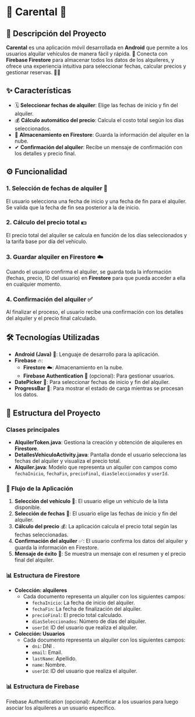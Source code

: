 # 🚗 **Carental** 🚗

## 📱 Descripción del Proyecto

**Carental** es una aplicación móvil desarrollada en **Android** que permite a los usuarios alquilar vehículos de manera fácil y rápida. 🌟 Conecta con **Firebase Firestore** para almacenar todos los datos de los alquileres, y ofrece una experiencia intuitiva para seleccionar fechas, calcular precios y gestionar reservas. 🚙💨

## ✨ Características

- 🗓 **Seleccionar fechas de alquiler**: Elige las fechas de inicio y fin del alquiler.
- 💰 **Cálculo automático del precio**: Calcula el costo total según los días seleccionados.
- 📝 **Almacenamiento en Firestore**: Guarda la información del alquiler en la nube.
- ✔ **Confirmación del alquiler**: Recibe un mensaje de confirmación con los detalles y precio final.

## ⚙️ Funcionalidad

### 1. Selección de fechas de alquiler 📅
El usuario selecciona una fecha de inicio y una fecha de fin para el alquiler. Se valida que la fecha de fin sea posterior a la de inicio.

### 2. Cálculo del precio total 💵
El precio total del alquiler se calcula en función de los días seleccionados y la tarifa base por día del vehículo.

### 3. Guardar alquiler en Firestore ☁️
Cuando el usuario confirma el alquiler, se guarda toda la información (fechas, precio, ID del usuario) en **Firestore** para que pueda acceder a ella en cualquier momento.

### 4. Confirmación del alquiler ✅
Al finalizar el proceso, el usuario recibe una confirmación con los detalles del alquiler y el precio final calculado.

## 🛠 Tecnologías Utilizadas

- **Android (Java)** 📱: Lenguaje de desarrollo para la aplicación.
- **Firebase** 🔥:
  - **Firestore** ☁️: Almacenamiento en la nube.
  - **Firebase Authentication** 🔑 (opcional): Para gestionar usuarios.
- **DatePicker** 📅: Para seleccionar fechas de inicio y fin del alquiler.
- **ProgressBar** 🔄: Para mostrar el estado de carga mientras se procesan los datos.

## 📂 Estructura del Proyecto

### Clases principales

- **AlquilerToken.java**: Gestiona la creación y obtención de alquileres en **Firestore**.
- **DetallesVehiculoActivity.java**: Pantalla donde el usuario selecciona las fechas del alquiler y visualiza el precio total.
- **Alquiler.java**: Modelo que representa un alquiler con campos como `fechaInicio`, `fechaFin`, `precioFinal`, `diasSeleccionados` y `userId`.

### 🏃 Flujo de la Aplicación

1. **Selección del vehículo** 🚗: El usuario elige un vehículo de la lista disponible.
2. **Selección de fechas** 📅: El usuario elige las fechas de inicio y fin del alquiler.
3. **Cálculo del precio** 💰: La aplicación calcula el precio total según las fechas seleccionadas.
4. **Confirmación del alquiler** ✅: El usuario confirma los datos del alquiler y guarda la información en Firestore.
5. **Mensaje de éxito** 🎉: Se muestra un mensaje con el resumen y el precio final del alquiler.

### 📊 Estructura de Firestore

- **Colección: alquileres**
  - Cada documento representa un alquiler con los siguientes campos:
    - `fechaInicio`: La fecha de inicio del alquiler.
    - `fechaFin`: La fecha de finalización del alquiler.
    - `precioFinal`: El precio total calculado.
    - `diasSeleccionados`: Número de días del alquiler.
    - `userId`: ID del usuario que realiza el alquiler.
- **Colección: Usuarios**
  - Cada documento representa un alquiler con los siguientes campos:
    - `dni`: DNI .
    - `email`: Email.
    - `lastName`: Apellido.
    - `name`: Nombre.
    - `userId`: ID del usuario que realiza el alquiler.

### 📊 Estructura de Firebase
Firebase Authentication (opcional): Autenticar a los usuarios para luego asociar los alquileres a un usuario específico.

